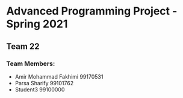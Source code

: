 # Advanced Programming Project - Spring 2021
## Team 22

### Team Members:
- Amir Mohammad Fakhimi 99170531
- Parsa Sharify 99101762
- Student3 99100000
